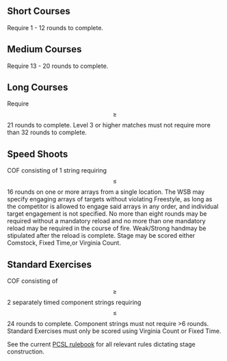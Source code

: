 ## Short Courses
Require 1 - 12 rounds to complete.
## Medium Courses
Require 13 - 20 rounds to complete.
## Long Courses 
Require $$\geq$$ 21 rounds to complete. Level 3 or higher matches must not require more than 32 rounds to complete.
## Speed Shoots
COF consisting of 1 string requiring $$\leq$$ 16 rounds on one or more arrays from a single location. The WSB may specify engaging arrays of targets without violating Freestyle, as long as the competitor is allowed to engage said arrays in any order, and individual target engagement is not specified. No more than eight rounds may be required without a mandatory reload and no more than one mandatory reload may be required in the course of fire. Weak/Strong handmay be stipulated after the reload is complete. Stage may be scored either Comstock, Fixed Time,or Virginia Count.
## Standard Exercises
COF consisting of $$\geq$$ 2 separately timed component strings requiring $$\leq$$ 24 rounds to complete. Component strings must not require >6 rounds. Standard Exercises must only be scored using Virginia Count or Fixed Time. 

See the current [PCSL rulebook](https://www.pcsleague.us/) for all relevant rules dictating stage construction.
